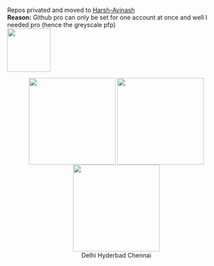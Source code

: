Repos privated and moved to [Harsh-Avinash](https://github.com/Harsh-Avinash)<br>
**Reason:** Github pro can only be set for one account at once and well I needed pro (hence the greyscale pfp)<br>
<img src="https://i.pinimg.com/originals/e4/0a/1b/e40a1b457d5fa57825e1d2b8a2e583ef.gif" width="100" align = "center">
<p align="center">
<img src="https://assets.countrydelight.in/assets/images/ncr.svg" width="200" align = "center"> 
<img src="https://assets.countrydelight.in/assets/images/hyderabad.svg" width="200" align = "center">
<img src="https://assets.countrydelight.in/assets/images/chennai.svg" width="200" align = "center">
<br>Delhi Hyderbad Chennai
</p>
<!---
Harshu-Avinash/Harshu-Avinash is a ✨ special ✨ repository because its `README.md` (this file) appears on your GitHub profile.
You can click the Preview link to take a look at your changes.
--->
